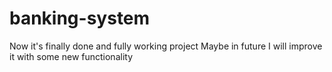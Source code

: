 # banking-system
Now it's finally done and fully working project
Maybe in future I will improve it with some new functionality
